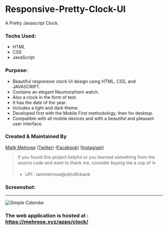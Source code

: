 # Responsive-Pretty-Clock-UI

A Pretty Javascript Clock. 

### Techs Used:

<ul>
  <li>HTML</li>
  <li>CSS</li>
  <li>JavaScript</li>
</ul>

### Purpose:

- Beautiful responsive clock UI design using HTML, CSS, and JAVASCRIPT.
- Contains an elegant Neumorphism watch.
- Also a clock in the form of text.
- It has the date of the year.
- Includes a light and dark theme.
- Developed first with the Mobile First methodology, then for desktop.
- Compatible with all mobile devices and with a beautiful and pleasant user interface.

### Created & Maintained By

[Malik Mehrose](https://github.com/iammehrose) ([Twitter](https://www.twitter.com/iammehrose)) ([Facebook](https://www.facebook.com/iammehrose))
([Instagram](https://www.instagram.com/iammehrose))

> If you found this project helpful or you learned something from the source code and want to thank me, consider buying me a cup of :coffee:
>
> * UPI : iammehrose@okhdfcbank

### Screenshot:

<hr>



![Simple Calendar](https://user-images.githubusercontent.com/55852754/131208404-affc8485-b1b2-4741-80cd-78c6fde573e6.png)

### The web application is hosted at : https://mehrose.xyz/apps/clock/

